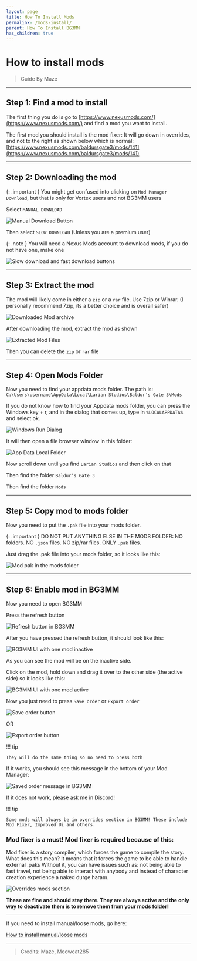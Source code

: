 ```yaml
---
layout: page
title: How To Install Mods
permalink: /mods-install/
parent: How To Install BG3MM
has_children: true
---
```


# How to install mods

> Guide By Maze

---

## Step 1: Find a mod to install
The first thing you do is go to [https://www.nexusmods.com/](https://www.nexusmods.com/) and find a mod you want to install. 

The first mod you should install is the mod fixer: It will go down in overrides, and not to the right as shown below which is normal:
[https://www.nexusmods.com/baldursgate3/mods/141](https://www.nexusmods.com/baldursgate3/mods/141)

---

## Step 2: Downloading the mod

{: .important }
You might get confused into clicking on `Mod Manager Download`, but that is only for Vortex users and not BG3MM users

Select `MANUAL DOWNLOAD`

![Manual Download Button](/assets/mods-install/image3.png)

Then select `SLOW DOWNLOAD` (Unless you are a premium user)

{: .note }
You will need a Nexus Mods account to download mods, if you do not have one, make one

![Slow download and fast download buttons](/assets/mods-install/image2.png)

---

## Step 3: Extract the mod

The mod will likely come in either a `zip` or a `rar` file. Use 7zip or Winrar. (I personally recommend 7zip, its a better choice and is overall safer)

![Downloaded Mod archive](/assets/mods-install/image24.png)

After downloading the mod, extract the mod as shown

![Extracted Mod Files](/assets/mods-install/image20.png)

Then you can delete the `zip` or `rar` file

---

## Step 4: Open Mods Folder

Now you need to find your appdata mods folder.
The path is: `C:\Users\username\AppData\Local\Larian Studios\Baldur's Gate 3\Mods`

If you do not know how to find your Appdata mods folder, you can press the Windows key + r, and in the dialog that comes up, type in `%LOCALAPPDATA%` and select ok.

![Windows Run Dialog](/assets/mods-install/image9.png)

It will then open a file browser window in this folder:

![App Data Local Folder](/assets/mods-install/image12.png)

Now scroll down until you find `Larian Studios` and then click on that

Then find the folder `Baldur’s Gate 3`

Then find the folder `Mods`

---

## Step 5: Copy mod to mods folder

Now you need to put the `.pak` file into your mods folder.

{: .important }
DO NOT PUT ANYTHING ELSE IN THE MODS FOLDER: NO folders. NO `.json` files. NO zip/rar files. ONLY `.pak` files.

Just drag the .pak file into your mods folder, so it looks like this: 

![Mod pak in the mods folder](/assets/mods-install/image13.png)

---

## Step 6: Enable mod in BG3MM

Now you need to open BG3MM

Press the refresh button

![Refresh button in BG3MM](/assets/mods-install/image4.png)

After you have pressed the refresh button, it should look like this:

![BG3MM UI with one mod inactive](/assets/mods-install/image15.png)

As you can see the mod will be on the inactive side. 

Click on the mod, hold down and drag it over to the other side (the active side) so it looks like this:

![BG3MM UI with one mod active](/assets/mods-install/image30.png)

Now you just need to press `Save order` or `Export order`

![Save order button](/assets/mods-install/image21.png)

OR

![Export order button](/assets/mods-install/image28.png)

!!! tip
    
    They will do the same thing so no need to press both

If it works, you should see this message in the bottom of your Mod Manager: 

![Saved order message in BG3MM](/assets/mods-install/image11.png)

If it does not work, please ask me in Discord!

!!! tip
    
    Some mods will always be in overrides section in BG3MM! These include Mod Fixer, Improved Ui and others.

### Mod fixer is a must! Mod fixer is required because of this:
Mod fixer is a story compiler, which forces the game to compile the story. What does this mean? It means that it forces the game to be able to handle external .paks Without it, you can have issues such as: not being able to fast travel, not being able to interact with anybody and instead of character creation experience a naked durge haram.

![Overrides mods section](/assets/mods-install/image25.png)

**These are fine and should stay there. They are always active and the only way to deactivate them is to remove them from your mods folder!**

---

If you need to install manual/loose mods, go here:

[How to install manual/loose mods](/manual-mods-install/)

---

> Credits: Maze, Meowcat285